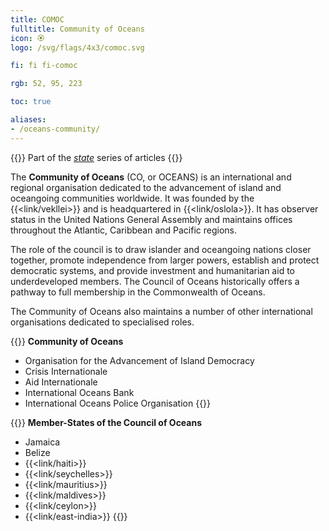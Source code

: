 ```yaml
---
title: COMOC
fulltitle: Community of Oceans
icon: 🏵️
logo: /svg/flags/4x3/comoc.svg

fi: fi fi-comoc

rgb: 52, 95, 223

toc: true

aliases:
- /oceans-community/
---
```

{{<note series>}}
 Part of the *[state](/state/)* series of articles
{{</note>}}

The **Community of Oceans** (CO, or OCEANS) is an international and regional organisation dedicated to the advancement of island and oceangoing communities worldwide. It was founded by the {{<link/vekllei>}} and is headquartered in {{<link/oslola>}}. It has observer status in the United Nations General Assembly and maintains offices throughout the Atlantic, Caribbean and Pacific regions.

The role of the council is to draw islander and oceangoing nations closer together, promote independence from larger powers, establish and protect democratic systems, and provide investment and humanitarian aid to underdeveloped members. The Council of Oceans historically offers a pathway to full membership in the Commonwealth of Oceans.

The Community of Oceans also maintains a number of other international organisations dedicated to specialised roles.

{{<note panel>}}
**Community of Oceans**

* Organisation for the Advancement of Island Democracy
* Crisis Internationale
* Aid Internationale
* International Oceans Bank
* International Oceans Police Organisation
{{</note>}}

{{<note panel>}}
**Member-States of the Council of Oceans**

* Jamaica
* Belize
* {{<link/haiti>}}
* {{<link/seychelles>}}
* {{<link/mauritius>}}
* {{<link/maldives>}}
* {{<link/ceylon>}}
* {{<link/east-india>}}
{{</note>}}
